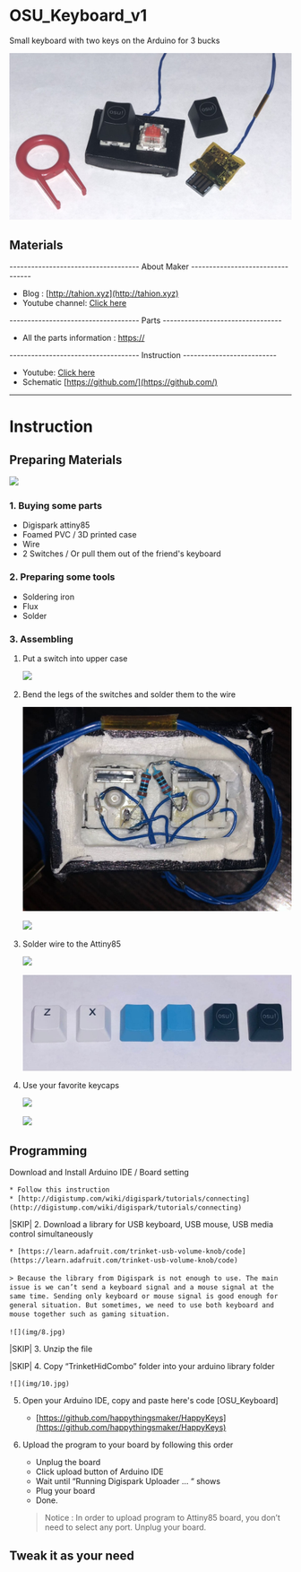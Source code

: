 # OSU_Keyboard_v1
Small keyboard with two keys on the Arduino for 3 bucks

![](img/Photo.JPG)

## Materials

------------------------------------ About Maker ---------------------------------

- Blog : [http://tahion.xyz](http://tahion.xyz)
- Youtube channel: [Click here](https://www.youtube.com/channel/UCu-OKHq4bUrGx2uvRN6EB4A)

------------------------------------ Parts ---------------------------------

- All the parts information : [https://](https://)

------------------------------------ Instruction --------------------------

- Youtube: [Click here](https://youtu.be/)
- Schematic [https://github.com/](https://github.com/)

---

# Instruction

## Preparing Materials

![](img/materials.JPG)

### 1. Buying some parts

- Digispark attiny85
- Foamed PVC / 3D printed case
- Wire
- 2 Switches / Or pull them out of the friend's keyboard

### 2. Preparing some tools

- Soldering iron
- Flux
- Solder

### 3. Assembling

1. Put a switch into upper case
    
    ![](img/1.JPG)

2. Bend the legs of the switches and solder them to the wire
    
    ![](img/2.jpg)
    
    ![](img/3.jpg)

3. Solder wire to the Attiny85
    
    ![](img/4.jpg)
    
    ![](img/5.jpg)

5. Use your favorite keycaps

    ![](img/6.jpg)
    
    ![](img/7.jpg)

## Programming

Download and Install Arduino IDE / Board setting

    * Follow this instruction
    * [http://digistump.com/wiki/digispark/tutorials/connecting](http://digistump.com/wiki/digispark/tutorials/connecting)

|SKIP| 2. Download a library for USB keyboard, USB mouse, USB media control simultaneously

    * [https://learn.adafruit.com/trinket-usb-volume-knob/code](https://learn.adafruit.com/trinket-usb-volume-knob/code)

    > Because the library from Digispark is not enough to use. The main issue is we can’t send a keyboard signal and a mouse signal at the same time. Sending only keyboard or mouse signal is good enough for general situation. But sometimes, we need to use both keyboard and mouse together such as gaming situation.

    ![](img/8.jpg)

|SKIP| 3. Unzip the file

|SKIP| 4. Copy “TrinketHidCombo” folder into your arduino library folder
    
    ![](img/10.jpg)

5. Open your Arduino IDE, copy and paste here's code [OSU_Keyboard]
    
    * [https://github.com/happythingsmaker/HappyKeys](https://github.com/happythingsmaker/HappyKeys)

6. Upload the program to your board by following this order

    - Unplug the board
    - Click upload button of Arduino IDE
    - Wait until “Running Digispark Uploader … “ shows
    - Plug your board
    - Done.

    > Notice : In order to upload program to Attiny85 board, you don’t need to select any port. Unplug your board.

## Tweak it as your need

